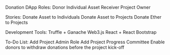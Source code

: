 Donation DApp
Roles:
Donor
Individual Asset Receiver
Project Owner

Stories:
Donate Asset to Individuals
Donate Asset to Projects
Donate Ether to Projects


Development Tools:
Truffle + Ganache
Web3.js
React + React Bootstrap


To-Do List:
Add Project Admin Role
Add Project Progress Committee
Enable donors to withdraw donations before the project kick-off
